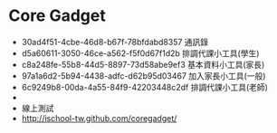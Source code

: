 Core Gadget
===========

* 30ad4f51-4cbe-46d8-b67f-78bfdabd8357 通訊錄
* d5a60611-3050-46ce-a562-f5f0d67f1d2b 排調代課小工具(學生)
* c8a248fe-55b8-44d5-8897-73d58abe9ef3 基本資料小工具(家長)
* 97a1a6d2-5b94-4438-adfc-d62b95d03467 加入家長小工具(一般)
* 6c9249b8-00da-4a55-84f9-42203448c2df 排調代課小工具(老師)
* 
* 線上測試
* http://ischool-tw.github.com/coregadget/